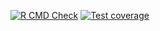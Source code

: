 
<!-- badges: start -->

[![R CMD
Check](https://github.com/LabAsim/test/actions/workflows/R-CMD-check.yaml/badge.svg)](https://github.com/LabAsim/test/actions/workflows/R-CMD-check.yaml)
[![Test
coverage](https://github.com/LabAsim/test/actions/workflows/test-coverage.yaml/badge.svg)](https://github.com/LabAsim/test/actions/workflows/test-coverage.yaml)
<!-- badges: end -->
